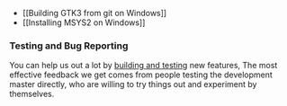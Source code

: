 * [[Building GTK3 from git on Windows]]
* [[Installing MSYS2 on Windows]]

### Testing and Bug Reporting
You can help us out a lot
by [building and testing][test.wiki] new features,
The most effective feedback we get
comes from people testing the development master directly,
who are willing to try things out and experiment by themselves.

[test.wiki]: https://github.com/mypaint/mypaint/wiki/Building-and-Testing
